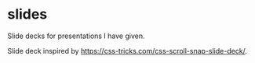 # slides

Slide decks for presentations I have given.

Slide deck inspired by https://css-tricks.com/css-scroll-snap-slide-deck/.
